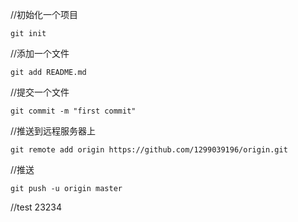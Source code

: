 //初始化一个项目

	git init	

	
//添加一个文件		
									
	git add README.md
	
//提交一个文件		
									
	git commit -m "first commit"	
	
//推送到远程服务器上			
					
	git remote add origin https://github.com/1299039196/origin.git
	
//推送	

	git push -u origin master										

//test   23234
